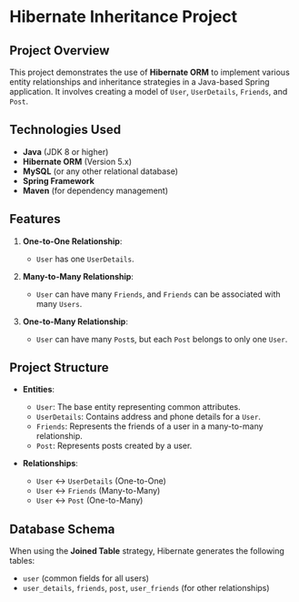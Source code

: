 # Hibernate Inheritance Project

## Project Overview

This project demonstrates the use of **Hibernate ORM** to implement various entity relationships and inheritance strategies in a Java-based Spring application. It involves creating a model of `User`, `UserDetails`, `Friends`, and `Post`.

## Technologies Used

- **Java** (JDK 8 or higher)
- **Hibernate ORM** (Version 5.x)
- **MySQL** (or any other relational database)
- **Spring Framework**
- **Maven** (for dependency management)

## Features

1. **One-to-One Relationship**:
   - `User` has one `UserDetails`.

2. **Many-to-Many Relationship**:
   - `User` can have many `Friends`, and `Friends` can be associated with many `Users`.

3. **One-to-Many Relationship**:
   - `User` can have many `Post`s, but each `Post` belongs to only one `User`.

## Project Structure

- **Entities**:
  - `User`: The base entity representing common attributes.
  - `UserDetails`: Contains address and phone details for a `User`.
  - `Friends`: Represents the friends of a user in a many-to-many relationship.
  - `Post`: Represents posts created by a user.

- **Relationships**:
  - `User` ↔ `UserDetails` (One-to-One)
  - `User` ↔ `Friends` (Many-to-Many)
  - `User` ↔ `Post` (One-to-Many)


## Database Schema

When using the **Joined Table** strategy, Hibernate generates the following tables:
- `user` (common fields for all users)
- `user_details`, `friends`, `post`, `user_friends` (for other relationships)

